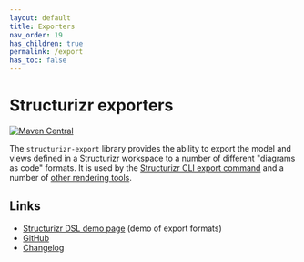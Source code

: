 ```yaml
---
layout: default
title: Exporters
nav_order: 19
has_children: true
permalink: /export
has_toc: false
---
```


# Structurizr exporters

[![Maven Central](https://img.shields.io/maven-central/v/com.structurizr/structurizr-export.svg?label=Maven%20Central)](https://search.maven.org/artifact/com.structurizr/structurizr-export)

The `structurizr-export` library provides the ability to export the model and views defined in a Structurizr workspace
to a number of different "diagrams as code" formats. It is used by the [Structurizr CLI export command](/cli/export)
and a number of [other rendering tools](/#other-rendering-tools).

## Links

- [Structurizr DSL demo page](https://structurizr.com/dsl) (demo of export formats)
- [GitHub](https://github.com/structurizr/java/tree/master/structurizr-export)
- [Changelog](https://github.com/structurizr/java/blob/master/changelog.md)